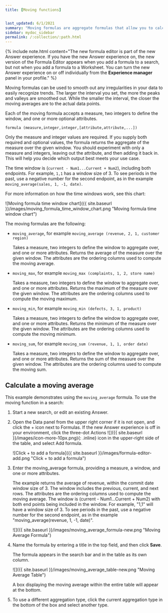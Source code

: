 ```yaml
---
title: [Moving functions]


last_updated: 6/1/2021
summary: "Moving formulas are aggregate formulas that allow you to calculate the average, max, min, or sum of your data over a predetermined interval, or window, with an adjustable range."
sidebar: mydoc_sidebar
permalink: /:collection/:path.html
---
```


{% include note.html content="The new formula editor is part of the new Answer experience. If you have the new Answer experience on, the new version of the Formula Editor appears when you add a formula to a search, but not when you add a formula to a Worksheet. You can turn the new Answer experience on or off individually from the <strong>Experience manager</strong> panel in your profile." %}

Moving formulas can be used to smooth out any irregularities in your data to
easily recognize trends. The larger the interval you set, the more the peaks and
valleys are smoothed out. While the smaller the interval, the closer the moving
averages are to the actual data points.

Each of the moving formula accepts a measure, two integers to define the window,
and one or more optional attributes.

```
formula (measure,integer,integer,[attribute,attribute,...])
```

Only the measure and integer values are required. If you supply both required
and optional values, the formula returns the aggregate of the measure over the
given window. You should experiment with only a measure and integers, leaving out
the attribute, and then adding it back in. This will help you decide which output
best meets your use case.

The time window is (`current - Num1...Current + Num2`), including both endpoints. For example, `1,1` has a window size of 3. To see periods in the past, use a negative number for the second endpoint, as in the example `moving_average(sales, 1, -1, date)`.

For more information on how the time windows work, see this chart:

![Moving formula time window chart]({{ site.baseurl }}/images/moving_formula_time_window_chart.png "Moving formula time window chart")

The moving formulas are the following:

* `moving_average`, for example `moving_average (revenue, 2, 1, customer region)`

  Takes a measure, two integers to define the window to aggregate over, and one
  or more attributes. Returns the average of the measure over the given window.
  The attributes are the ordering columns used to compute the moving average.

* `moving_max`, for example `moving_max (complaints, 1, 2, store name)`

  Takes a measure, two integers to define the window to aggregate over, and one
  or more attributes. Returns the maximum of the measure over the given window.
  The attributes are the ordering columns used to compute the moving maximum.

* `moving_min`, for example `moving_min (defects, 3, 1, product)`

    Takes a measure, two integers to define the window to aggregate over, and
    one or more attributes. Returns the minimum of the measure over the given
    window. The attributes are the ordering columns used to compute the moving
    minimum.

* `moving_sum`, for example `moving_sum (revenue, 1, 1, order date)`

  Takes a measure, two integers to define the window to aggregate over, and one
  or more attributes. Returns the sum of the measure over the given window. The
  attributes are the ordering columns used to compute the moving sum.

## Calculate a moving average

This example  demonstrates using the `moving_average` formula. To use the moving function in a search:

1. Start a new search, or edit an existing Answer.

2. Open the Data panel from the upper right corner if it is not open, and click the + icon next to Formulas. If the new Answer experience is off in your environment, click the three-dot Actions ![]({{ site.baseurl }}/images/icon-more-10px.png){: .inline} icon in the upper-right side of the table, and select Add formula.

    ![Click + to add a formula]({{ site.baseurl }}/images/formula-editor-add.png "Click + to add a formula")

3. Enter the moving_average formula, providing a measure, a window, and one or more attributes.

    The example returns the average of revenue, within the commit date window size of 3. The window includes the previous, current, and next rows. The attributes are the ordering columns used to compute the moving average. The window is (current - Num1...Current + Num2) with both end points being included in the window. For example, "1,1" will have a window size of 3. To see periods in the past, use a negative number for the second endpoint, as in the example "moving_average(revenue, 1, -1, date)".

    ![]({{ site.baseurl }}/images/moving_average_formula-new.png "Moving Average Formula")

4. Name the formula by entering a title in the top field, and then click **Save**.

   The formula appears in the search bar and in the table as its own column.

   ![]({{ site.baseurl }}/images/moving_average_table-new.png "Moving Average Table")

   A box displaying the moving average within the entire table will appear at the bottom.

5. To use a different aggregation type, click the current aggregation type in the bottom of the box and select another type.
